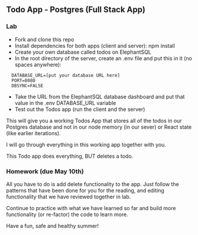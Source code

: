 ## Todo App - Postgres (Full Stack App)

### Lab

- Fork and clone this repo
- Install dependencies for both apps (client and server): npm install
- Create your own database called todos on ElephantSQL
- In the root directory of the server, create an .env file and put this in it (no spaces anywhere):

```
  DATABASE_URL=[put your database URL here]
  PORT=8080
  DBSYNC=FALSE   
```

- Take the URL from the ElephantSQL database dashboard and put that value in the .env DATABASE_URL variable
- Test out the Todos app (run the client and the server)


This will give you a working Todos App that stores all of the todos in our Postgres database and not in our node memory (in our sever) or React state (like earlier iterations).

I will go through everything in this working app together with you.

This Todo app does everything, BUT deletes a todo.

### Homework (due May 10th)

All you have to do is add delete functionality to the app. Just follow the patterns that have been done for you for the reading, and editing functionality that we have reviewed together in lab.

Continue to practice with what we have learned so far and build more functionality (or re-factor) the code
to learn more.

Have a fun, safe and healthy summer!
 

 